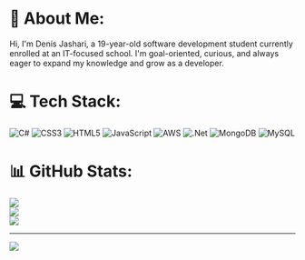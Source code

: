 # 💫 About Me:
Hi, I'm Denis Jashari, a 19-year-old software development student currently enrolled at an IT-focused school.
I'm goal-oriented, curious, and always eager to expand my knowledge and grow as a developer.


# 💻 Tech Stack:
![C#](https://img.shields.io/badge/c%23-%23239120.svg?style=for-the-badge&logo=csharp&logoColor=white) ![CSS3](https://img.shields.io/badge/css3-%231572B6.svg?style=for-the-badge&logo=css3&logoColor=white) ![HTML5](https://img.shields.io/badge/html5-%23E34F26.svg?style=for-the-badge&logo=html5&logoColor=white) ![JavaScript](https://img.shields.io/badge/javascript-%23323330.svg?style=for-the-badge&logo=javascript&logoColor=%23F7DF1E) ![AWS](https://img.shields.io/badge/AWS-%23FF9900.svg?style=for-the-badge&logo=amazon-aws&logoColor=white) ![.Net](https://img.shields.io/badge/.NET-5C2D91?style=for-the-badge&logo=.net&logoColor=white) ![MongoDB](https://img.shields.io/badge/MongoDB-%234ea94b.svg?style=for-the-badge&logo=mongodb&logoColor=white) ![MySQL](https://img.shields.io/badge/mysql-4479A1.svg?style=for-the-badge&logo=mysql&logoColor=white)
# 📊 GitHub Stats:
![](https://github-readme-stats.vercel.app/api?username=denisjashari54&theme=dark&hide_border=false&include_all_commits=false&count_private=false)<br/>
![](https://nirzak-streak-stats.vercel.app/?user=denisjashari54&theme=dark&hide_border=false)<br/>
![](https://github-readme-stats.vercel.app/api/top-langs/?username=denisjashari54&theme=dark&hide_border=false&include_all_commits=false&count_private=false&layout=compact)

---
[![](https://visitcount.itsvg.in/api?id=denisjashari54&icon=0&color=0)](https://visitcount.itsvg.in)

<!-- Proudly created with GPRM ( https://gprm.itsvg.in ) -->
